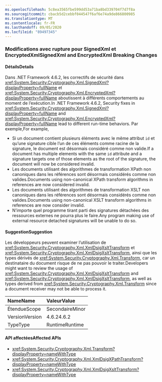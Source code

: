 ```yaml
---
ms.openlocfilehash: 5c8ea3565fbe599dd53a71ba8bd339704f7d7f8a
ms.sourcegitcommit: cbacb5d2cebbf044547f6af6e74a9de866800985
ms.translationtype: MT
ms.contentlocale: fr-FR
ms.lasthandoff: 09/05/2020
ms.locfileid: "89497345"
---
```

### <a name="signedxml-and-encryptedxml-breaking-changes"></a><span data-ttu-id="e05f3-101">Modifications avec rupture pour SignedXml et EncryptedXml</span><span class="sxs-lookup"><span data-stu-id="e05f3-101">SignedXml and EncryptedXml Breaking Changes</span></span>

#### <a name="details"></a><span data-ttu-id="e05f3-102">Détails</span><span class="sxs-lookup"><span data-stu-id="e05f3-102">Details</span></span>

<span data-ttu-id="e05f3-103">Dans .NET Framework 4.6.2, les correctifs de sécurité dans <xref:System.Security.Cryptography.Xml.SignedXml?displayProperty=fullName> et <xref:System.Security.Cryptography.Xml.EncryptedXml?displayProperty=fullName> aboutissent à différents comportements au moment de l’exécution.</span><span class="sxs-lookup"><span data-stu-id="e05f3-103">In .NET Framework 4.6.2, Security fixes in <xref:System.Security.Cryptography.Xml.SignedXml?displayProperty=fullName> and <xref:System.Security.Cryptography.Xml.EncryptedXml?displayProperty=fullName> lead to different run-time behaviors.</span></span> <span data-ttu-id="e05f3-104">Par exemple,</span><span class="sxs-lookup"><span data-stu-id="e05f3-104">For example,</span></span><ul><li><span data-ttu-id="e05f3-105">Si un document contient plusieurs éléments avec le même attribut <code>id</code> et qu’une signature cible l’un de ces éléments comme racine de la signature, le document est désormais considéré comme non valide.</span><span class="sxs-lookup"><span data-stu-id="e05f3-105">If a document has multiple elements with the same <code>id</code> attribute and a signature targets one of those elements as the root of the signature, the document will now be considered invalid.</span></span></li><li><span data-ttu-id="e05f3-106">Les documents utilisant des algorithmes de transformation XPath non canoniques dans les références sont désormais considérés comme non valides.</span><span class="sxs-lookup"><span data-stu-id="e05f3-106">Documents using non-canonical XPath transform algorithms in references are now considered invalid.</span></span></li><li><span data-ttu-id="e05f3-107">Les documents utilisant des algorithmes de transformation XSLT non canoniques dans les références sont désormais considérés comme non valides.</span><span class="sxs-lookup"><span data-stu-id="e05f3-107">Documents using non-canonical XSLT transform algorithms in references are now consider invalid.</span></span></li><li><span data-ttu-id="e05f3-108">N’importe quel programme tirant parti des signatures détachées des ressources externes ne pourra plus le faire.</span><span class="sxs-lookup"><span data-stu-id="e05f3-108">Any program making use of external resource detached signatures will be unable to do so.</span></span></li></ul>

#### <a name="suggestion"></a><span data-ttu-id="e05f3-109">Suggestion</span><span class="sxs-lookup"><span data-stu-id="e05f3-109">Suggestion</span></span>

<span data-ttu-id="e05f3-110">Les développeurs peuvent examiner l’utilisation de <xref:System.Security.Cryptography.Xml.XmlDsigXsltTransform> et <xref:System.Security.Cryptography.Xml.XmlDsigXsltTransform>, ainsi que les types dérivés de <xref:System.Security.Cryptography.Xml.Transform>, car un destinataire du document risque de ne pas pouvoir le traiter.</span><span class="sxs-lookup"><span data-stu-id="e05f3-110">Developers might want to review the usage of <xref:System.Security.Cryptography.Xml.XmlDsigXsltTransform> and <xref:System.Security.Cryptography.Xml.XmlDsigXsltTransform>, as well as types derived from <xref:System.Security.Cryptography.Xml.Transform> since a document receiver may not be able to process it.</span></span>

| <span data-ttu-id="e05f3-111">Name</span><span class="sxs-lookup"><span data-stu-id="e05f3-111">Name</span></span>    | <span data-ttu-id="e05f3-112">Valeur</span><span class="sxs-lookup"><span data-stu-id="e05f3-112">Value</span></span>       |
|:--------|:------------|
| <span data-ttu-id="e05f3-113">Étendue</span><span class="sxs-lookup"><span data-stu-id="e05f3-113">Scope</span></span>   |<span data-ttu-id="e05f3-114">Secondaire</span><span class="sxs-lookup"><span data-stu-id="e05f3-114">Minor</span></span>|
|<span data-ttu-id="e05f3-115">Version</span><span class="sxs-lookup"><span data-stu-id="e05f3-115">Version</span></span>|<span data-ttu-id="e05f3-116">4.6.2</span><span class="sxs-lookup"><span data-stu-id="e05f3-116">4.6.2</span></span>|
|<span data-ttu-id="e05f3-117">Type</span><span class="sxs-lookup"><span data-stu-id="e05f3-117">Type</span></span>|<span data-ttu-id="e05f3-118">Runtime</span><span class="sxs-lookup"><span data-stu-id="e05f3-118">Runtime</span></span>|

#### <a name="affected-apis"></a><span data-ttu-id="e05f3-119">API affectées</span><span class="sxs-lookup"><span data-stu-id="e05f3-119">Affected APIs</span></span>

- <xref:System.Security.Cryptography.Xml.Transform?displayProperty=nameWithType>
- <xref:System.Security.Cryptography.Xml.XmlDsigXPathTransform?displayProperty=nameWithType>
- <xref:System.Security.Cryptography.Xml.XmlDsigXsltTransform?displayProperty=nameWithType>

<!--

#### Affected APIs

- `T:System.Security.Cryptography.Xml.Transform`
- `T:System.Security.Cryptography.Xml.XmlDsigXPathTransform`
- `T:System.Security.Cryptography.Xml.XmlDsigXsltTransform`

-->
